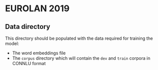 # EUROLAN 2019 #

## Data directory ##
This directory should be populated with the data required for training the model:
- The word embeddings file
- The `corpus` directory which will contain the `dev` and `train` corpora in CONNLU format
